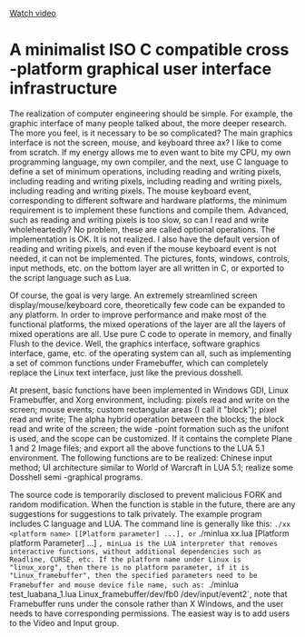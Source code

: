 [Watch video](https://user-images.githubusercontent.com/1294264/227157679-5ae997e0-90c9-47d7-beae-6c2432c939d8.webm)

# A minimalist ISO C compatible cross -platform graphical user interface infrastructure

The realization of computer engineering should be simple. For example, the graphic interface of many people talked about, the more deeper research. The more you feel, is it necessary to be so complicated? The main graphics interface is not the screen, mouse, and keyboard three ax? I like to come from scratch. If my energy allows me to even want to bite my CPU, my own programming language, my own compiler, and the next, use C language to define a set of minimum operations, including reading and writing pixels, including reading and writing pixels, including reading and writing pixels, including reading and writing pixels. The mouse keyboard event, corresponding to different software and hardware platforms, the minimum requirement is to implement these functions and compile them. Advanced, such as reading and writing pixels is too slow, so can I read and write wholeheartedly? No problem, these are called optional operations. The implementation is OK. It is not realized. I also have the default version of reading and writing pixels, and even if the mouse keyboard event is not needed, it can not be implemented. The pictures, fonts, windows, controls, input methods, etc. on the bottom layer are all written in C, or exported to the script language such as Lua.

Of course, the goal is very large. An extremely streamlined screen display/mouse/keyboard core, theoretically few code can be expanded to any platform. In order to improve performance and make most of the functional platforms, the mixed operations of the layer are all the layers of mixed operations are all. Use pure C code to operate in memory, and finally Flush to the device. Well, the graphics interface, software graphics interface, game, etc. of the operating system can all, such as implementing a set of common functions under Framebuffer, which can completely replace the Linux text interface, just like the previous dosshell.

At present, basic functions have been implemented in Windows GDI, Linux Framebuffer, and Xorg environment, including: pixels read and write on the screen; mouse events; custom rectangular areas (I call it "block"); pixel read and write; The alpha hybrid operation between the blocks; the block read and write of the screen; the wide -point formation such as the unifont is used, and the scope can be customized. If it contains the complete Plane 1 and 2 Image files; and export all the above functions to the LUA 5.1 environment. The following functions are to be realized: Chinese input method; UI architecture similar to World of Warcraft in LUA 5.1; realize some Dosshell semi -graphical programs.

The source code is temporarily disclosed to prevent malicious FORK and random modification. When the function is stable in the future, there are any suggestions for suggestions to talk privately. The example program includes C language and LUA. The command line is generally like this: `./xx <platform name> [[Platform parameter] ...], or` ./minlua xx.lua <platform name> [Platform platform Parameter] ...] `, minLua is the LUA interpreter that removes interactive functions, without additional dependencies such as Readline, CURSE, etc. If the platform name under Linux is "linux_xorg", then there is no platform parameter, if it is "Linux_framebuffer", then the specified parameters need to be Framebuffer and mouse device file name, such as: `./minlua test_luabana_1.lua Linux_framebuffer/dev/fb0 /dev/input/event2`, note that Framebuffer runs under the console rather than X Windows, and the user needs to have corresponding permissions. The easiest way is to add users to the Video and Input group.
